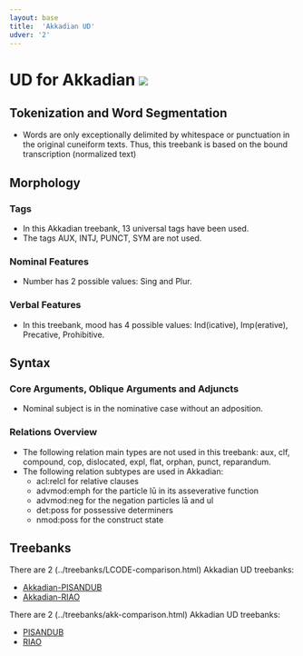 ```yaml
---
layout: base
title:  'Akkadian UD'
udver: '2'
---
```


# UD for Akkadian <span class="flagspan"><img class="flag" src="../../flags/svg/IQ.svg" /></span>

## Tokenization and Word Segmentation

* Words are only exceptionally delimited by whitespace or punctuation in the original cuneiform texts. Thus, this treebank is based on the bound transcription (normalized text)

## Morphology

### Tags

* In this Akkadian treebank, 13 universal tags have been used. 
* The tags AUX, INTJ, PUNCT, SYM are not used.

### Nominal Features

* Number has 2 possible values: Sing and Plur.

### Verbal Features

* In this treebank, mood has 4 possible values: Ind(icative), Imp(erative), Precative, Prohibitive.

## Syntax

### Core Arguments, Oblique Arguments and Adjuncts
* Nominal subject is in the nominative case without an adposition.

### Relations Overview

* The following relation main types are not used in this treebank: aux, clf, compound, cop, dislocated, expl, flat, orphan, punct, reparandum.
* The following relation subtypes are used in Akkadian:
  * acl:relcl for relative clauses
  * advmod:emph for the particle lū in its asseverative function
  * advmod:neg for the negation particles lā and ul
  * det:poss for possessive determiners
  * nmod:poss for the construct state

## Treebanks

There are 2 (../treebanks/LCODE-comparison.html) Akkadian UD treebanks:

  * [Akkadian-PISANDUB](../treebanks/LCODE_a/index.html)
  * [Akkadian-RIAO](../treebanks/LCODE_b/index.html)


There are 2 (../treebanks/akk-comparison.html) Akkadian UD treebanks:

  * [PISANDUB](../treebanks/akk_PISANDUB/index.html)
  * [RIAO](../treebanks/akk_RIAO/index.html)
